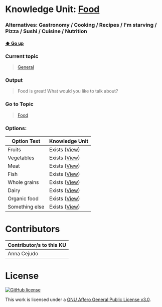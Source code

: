 # Knowledge Unit: [Food](../../knowledge_units/general/food.md)
### Alternatives:   Gastronomy   /  Cooking   /  Recipes   /  I&#039;m starving   /  Pizza   /  Sushi   /  Cuisine   /  Nutrition 
#### [:arrow_up: Go up](../../topics/general.md)
### Current topic
> [General](../../topics/general.md)
### Output
> Food is great! What would you like to talk about?
### Go to Topic
> [Food](../../topics/food.md)

### Options: 

| Option Text | Knowledge Unit |
| - | - |  
| Fruits  |  Exists ([View](../../knowledge_units/food/fruits.md))  |  
| Vegetables  |  Exists ([View](../../knowledge_units/food/vegetables.md))  |  
| Meat  |  Exists ([View](../../knowledge_units/food/meat.md))  |  
| Fish  |  Exists ([View](../../knowledge_units/food/fish.md))  |  
| Whole grains  |  Exists ([View](../../knowledge_units/food/whole-grains.md))  |  
| Dairy  |  Exists ([View](../../knowledge_units/food/dairy.md))  |  
| Organic food  |  Exists ([View](../../knowledge_units/food/organic-food.md))  |  
| Something else  |  Exists ([View](../../knowledge_units/food/something-else.md))  | 

# Contributors

| Contributor/s to this KU |
| - | 
| Anna Cejudo |

# License
[![GitHub license](https://img.shields.io/github/license/inbrainz/cerebro)](https://github.com/inbrainz/cerebro/blob/master/LICENSE)

This work is licensed under a [GNU Affero General Public License v3.0](https://www.gnu.org/licenses/agpl-3.0.txt).